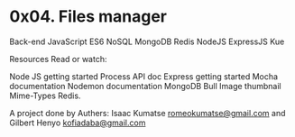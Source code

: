 # 0x04. Files manager
Back-end
JavaScript
ES6
NoSQL
MongoDB
Redis
NodeJS
ExpressJS
Kue

Resources
Read or watch:

Node JS getting started
Process API doc
Express getting started
Mocha documentation
Nodemon documentation
MongoDB
Bull
Image thumbnail
Mime-Types
Redis.

A project done by Authers: Isaac Kumatse romeokumatse@gmail.com and Gilbert Henyo <kofiadaba@gmail.com>
